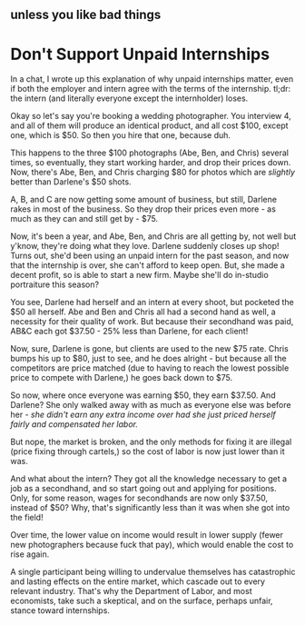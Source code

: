 ## unless you like bad things
# Don't Support Unpaid Internships

In a chat, I wrote up this explanation of why unpaid internships matter, even if both the employer and intern agree with the terms of the internship. tl;dr: the intern (and literally everyone except the internholder) loses.

Okay so let's say you're booking a wedding photographer. You interview 4, and all of them will produce an identical product, and all cost $100, except one, which is $50. So then you hire that one, because duh.

This happens to the three $100 photographs (Abe, Ben, and Chris) several times, so eventually, they start working harder, and drop their prices down. Now, there's Abe, Ben, and Chris charging $80 for photos which are *slightly* better than Darlene's $50 shots.

A, B, and C are now getting some amount of business, but still, Darlene rakes in most of the business. So they drop their prices even more - as much as they can and still get by - $75.

Now, it's been a year, and Abe, Ben, and Chris are all getting by, not well but y'know, they're doing what they love. Darlene suddenly closes up shop! Turns out, she'd been using an unpaid intern for the past season, and now that the internship is over, she can't afford to keep open. But, she made a decent profit, so is able to start a new firm. Maybe she'll do in-studio portraiture this season?

You see, Darlene had herself and an intern at every shoot, but pocketed the $50 all herself. Abe and Ben and Chris all had a second hand as well, a necessity for their quality of work. But because their secondhand was paid, AB&C each got $37.50 - 25% less than Darlene, for each client!

Now, sure, Darlene is gone, but clients are used to the new $75 rate. Chris bumps his up to $80, just to see, and he does alright - but because all the competitors are price matched (due to having to reach the lowest possible price to compete with Darlene,) he goes back down to $75.

So now, where once everyone was earning $50, they earn $37.50. And Darlene? She only walked away with as much as everyone else was before her - *she didn't earn any extra income over had she just priced herself fairly and compensated her labor.*

But nope, the market is broken, and the only methods for fixing it are illegal (price fixing through cartels,) so the cost of labor is now just lower than it was.

And what about the intern? They got all the knowledge necessary to get a job as a secondhand, and so start going out and applying for positions. Only, for some reason, wages for secondhands are now only $37.50, instead of $50? Why, that's significantly less than it was when she got into the field!

Over time, the lower value on income would result in lower supply (fewer new photographers because fuck that pay), which would enable the cost to rise again.

A single participant being willing to undervalue themselves has catastrophic and lasting effects on the entire market, which cascade out to every relevant industry. That's why the Department of Labor, and most economists, take such a skeptical, and on the surface, perhaps unfair, stance toward internships.
